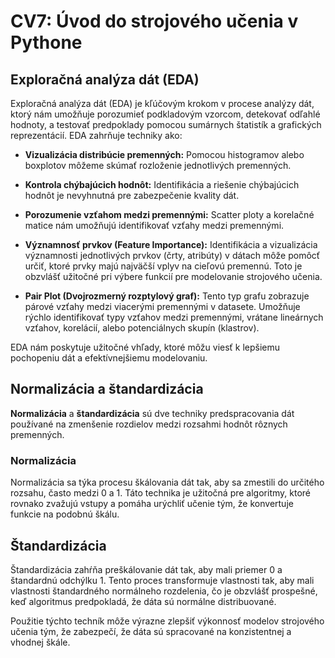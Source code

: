 # CV7: Úvod do strojového učenia v Pythone

## Exploračná analýza dát (EDA)

Exploračná analýza dát (EDA) je kľúčovým krokom v procese analýzy dát, ktorý nám umožňuje porozumieť podkladovým vzorcom, detekovať odľahlé hodnoty, a testovať predpoklady pomocou sumárnych štatistík a grafických reprezentácií. EDA zahrňuje techniky ako:

- **Vizualizácia distribúcie premenných:** Pomocou histogramov alebo boxplotov môžeme skúmať rozloženie jednotlivých premenných.

- **Kontrola chýbajúcich hodnôt:** Identifikácia a riešenie chýbajúcich hodnôt je nevyhnutná pre zabezpečenie kvality dát.

- **Porozumenie vzťahom medzi premennými:** Scatter ploty a korelačné matice nám umožňujú identifikovať vzťahy medzi premennými.

- **Významnosť prvkov (Feature Importance):** Identifikácia a vizualizácia významnosti jednotlivých prvkov (črty, atribúty) v dátach môže pomôcť určiť, ktoré prvky majú najväčší vplyv na cieľovú premennú. Toto je obzvlášť užitočné pri výbere funkcií pre modelovanie strojového učenia.

- **Pair Plot (Dvojrozmerný rozptylový graf):** Tento typ grafu zobrazuje párové vzťahy medzi viacerými premennými v datasete. Umožňuje rýchlo identifikovať typy vzťahov medzi premennými, vrátane lineárnych vzťahov, korelácií, alebo potenciálnych skupín (klastrov).

EDA nám poskytuje užitočné vhľady, ktoré môžu viesť k lepšiemu pochopeniu dát a efektívnejšiemu modelovaniu.

## Normalizácia a štandardizácia

**Normalizácia** a **štandardizácia** sú dve techniky predspracovania dát používané na zmenšenie rozdielov medzi rozsahmi hodnôt rôznych premenných.

### Normalizácia
Normalizácia sa týka procesu škálovania dát tak, aby sa zmestili do určitého rozsahu, často medzi 0 a 1. Táto technika je užitočná pre algoritmy, ktoré rovnako zvažujú vstupy a pomáha urýchliť učenie tým, že konvertuje funkcie na podobnú škálu.

## Štandardizácia
Štandardizácia zahŕňa preškálovanie dát tak, aby mali priemer 0 a štandardnú odchýlku 1. Tento proces transformuje vlastnosti tak, aby mali vlastnosti štandardného normálneho rozdelenia, čo je obzvlášť prospešné, keď algoritmus predpokladá, že dáta sú normálne distribuované.

Použitie týchto techník môže výrazne zlepšiť výkonnosť modelov strojového učenia tým, že zabezpečí, že dáta sú spracované na konzistentnej a vhodnej škále.
